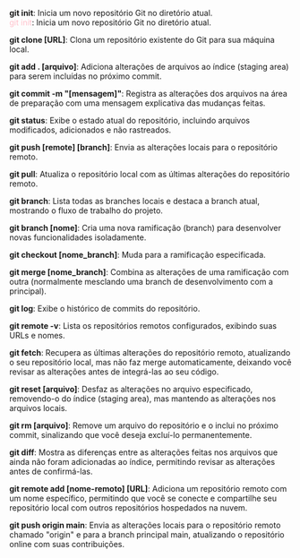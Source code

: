 **git init**: Inicia um novo repositório Git no diretório atual.<br>
<font color="pink">git init</font>: Inicia um novo repositório Git no diretório atual.<br>


**git clone [URL]**: Clona um repositório existente do Git para sua máquina local.<br>

**git add . [arquivo]**: Adiciona alterações de arquivos ao índice (staging area) para serem incluídas no próximo commit.<br>

**git commit -m "[mensagem]"**: Registra as alterações dos arquivos na área de preparação com uma mensagem explicativa das mudanças feitas.<br>

**git status**: Exibe o estado atual do repositório, incluindo arquivos modificados, adicionados e não rastreados.<br>

**git push [remote] [branch]**: Envia as alterações locais para o repositório remoto.<br>

**git pull**: Atualiza o repositório local com as últimas alterações do repositório remoto.<br>

**git branch**: Lista todas as branches locais e destaca a branch atual, mostrando o fluxo de trabalho do projeto.<br>

**git branch [nome]**: Cria uma nova ramificação (branch) para desenvolver novas funcionalidades isoladamente.<br>

**git checkout [nome_branch]**: Muda para a ramificação especificada.<br>

**git merge [nome_branch]**: Combina as alterações de uma ramificação com outra (normalmente mesclando uma branch de desenvolvimento com a principal).<br>

**git log**: Exibe o histórico de commits do repositório.<br>

**git remote -v**: Lista os repositórios remotos configurados, exibindo suas URLs e nomes.<br>

**git fetch**: Recupera as últimas alterações do repositório remoto, atualizando o seu repositório local, mas não faz merge automaticamente, deixando você revisar as alterações antes de integrá-las ao seu código.<br>

**git reset [arquivo]**: Desfaz as alterações no arquivo especificado, removendo-o do índice (staging area), mas mantendo as alterações nos arquivos locais.<br>

**git rm [arquivo]**: Remove um arquivo do repositório e o inclui no próximo commit, sinalizando que você deseja excluí-lo permanentemente.<br>

**git diff**: Mostra as diferenças entre as alterações feitas nos arquivos que ainda não foram adicionadas ao índice, permitindo revisar as alterações antes de confirmá-las.<br>

**git remote add [nome-remoto] [URL]**: Adiciona um repositório remoto com um nome específico, permitindo que você se conecte e compartilhe seu repositório local com outros repositórios hospedados na nuvem.<br>

**git push origin main**: Envia as alterações locais para o repositório remoto chamado "origin" e para a branch principal main, atualizando o repositório online com suas contribuições.<br>
